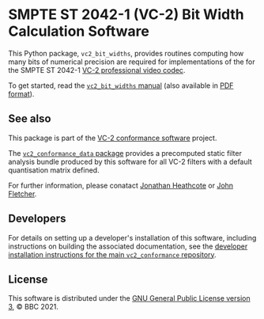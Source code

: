 SMPTE ST 2042-1 (VC-2) Bit Width Calculation Software
=====================================================

This Python package, `vc2_bit_widths`, provides routines computing how many
bits of numerical precision are required for implementations of the for the
SMPTE ST 2042-1 [VC-2 professional video
codec](https://www.bbc.co.uk/rd/projects/vc-2).

To get started, read the [`vc2_bit_widths`
manual](https://bbc.github.io/vc2_bit_widths/) (also available in [PDF
format](https://bbc.github.io/vc2_bit_widths/vc2_bit_widths_manual.pdf)).


See also
--------

This package is part of the [VC-2 conformance
software](https://github.com/bbc/vc2_conformance) project.

The [`vc2_conformance_data`
package](https://github.com/bbc/vc2_conformance_data) provides a precomputed
static filter analysis bundle produced by this software for all VC-2 filters
with a default quantisation matrix defined.

For further information, please conatact [Jonathan
Heathcote](mailto:jonathan.heathcote@bbc.co.uk) or [John
Fletcher](mailto:john.fletcher@bbc.co.uk).


Developers
----------

For details on setting up a developer's installation of this software,
including instructions on building the associated documentation, see the
[developer installation instructions for the main `vc2_conformance`
repository](https://github.com/bbc/vc2_conformance).


License
-------

This software is distributed under the [GNU General Public License version
3](./LICENSE.txt), &copy; BBC 2021.
